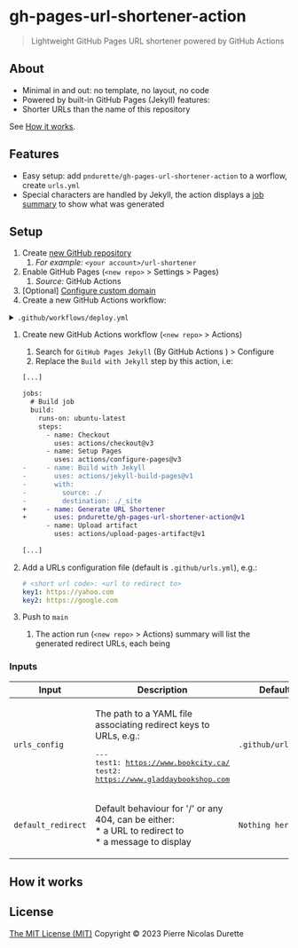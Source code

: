 # gh-pages-url-shortener-action
> Lightweight GitHub Pages URL shortener powered by GitHub Actions

## About

* Minimal in and out: no template, no layout, no code
* Powered by built-in GitHub Pages (Jekyll) features:
* Shorter URLs than the name of this repository

See [How it works](#how-it-works).

## Features

* Easy setup: add  `pndurette/gh-pages-url-shortener-action` to a worflow, create `urls.yml`
* Special characters are handled by Jekyll, the action displays a [job summary](https://github.blog/2022-05-09-supercharging-github-actions-with-job-summaries/) to show what was generated 

## Setup

1. Create [new GitHub repository](https://github.com/new)
   1. *For example:* `<your account>/url-shortener`
2. Enable GitHub Pages (`<new repo>` > Settings > Pages)
   1. *Source:* GitHub Actions
3. [Optional] [Configure custom domain](https://docs.github.com/en/pages/configuring-a-custom-domain-for-your-github-pages-site/managing-a-custom-domain-for-your-github-pages-site)
4. Create a new GitHub Actions workflow:

<details><summary><code>.github/workflows/deploy.yml</code></summary>
<p>

(This is GitHub's own ["GitHub Pages Jekyll"](https://github.com/actions/starter-workflows/blob/da484b4eb58a75ee389d1483a295b33c9774ea0f/pages/jekyll-gh-pages.yml) starter workflow with `actions/jekyll-build-page` swapped for this action)

```yaml
name: Deploy URL Shortener

on:
  # Runs on pushes targeting the default branch
  push:
    branches: [main]

  # Allows you to run this workflow manually from the Actions tab
  workflow_dispatch:

# Sets permissions of the GITHUB_TOKEN to allow deployment to GitHub Pages
permissions:
  contents: read
  pages: write
  id-token: write

# Allow one concurrent deployment
concurrency:
  group: "pages"
  cancel-in-progress: true

jobs:
  # Build job
  build:
    runs-on: ubuntu-latest
    steps:
      - name: Checkout
        uses: actions/checkout@v3
      - name: Setup Pages
        uses: actions/configure-pages@v3
      - name: Generate URL Shortener
        uses: pndurette/gh-pages-url-shortener-action@v1
      - name: Upload artifact
        uses: actions/upload-pages-artifact@v1

  # Deployment job
  deploy:
    environment:
      name: github-pages
      url: ${{ steps.deployment.outputs.page_url }}
    runs-on: ubuntu-latest
    needs: build
    steps:
      - name: Deploy to GitHub Pages
        id: deployment
        uses: actions/deploy-pages@v1
```

</p>
</details>









1. Create new GitHub Actions workflow (`<new repo>` > Actions)

   1. Search for `GitHub Pages Jekyll` (By GitHub Actions ) > Configure
   2. Replace the `Build with Jekyll` step by this action, i.e:

   ```diff
   [...]
   
   jobs:
     # Build job
     build:
       runs-on: ubuntu-latest
       steps:
         - name: Checkout
           uses: actions/checkout@v3
         - name: Setup Pages
           uses: actions/configure-pages@v3
   -     - name: Build with Jekyll
   -       uses: actions/jekyll-build-pages@v1
   -       with:
   -         source: ./
   -         destination: ./_site
   +     - name: Generate URL Shortener
   +       uses: pndurette/gh-pages-url-shortener-action@v1
         - name: Upload artifact
           uses: actions/upload-pages-artifact@v1
           
   [...]
   ```

2. Add a URLs configuration file (default is `.github/urls.yml`), e.g.:

   ```yaml
   # <short url code>: <url to redirect to>
   key1: https://yahoo.com
   key2: https://google.com
   ```

3. Push to `main` 

   1. The action run  (`<new repo>` > Actions) summary will list the generated redirect URLs, each being 

<!--doc_begin-->
### Inputs
|Input|Description|Default|Required|
|-----|-----------|-------|:------:|
|`urls_config`|<p>The path to a YAML file associating redirect keys to URLs, e.g.:</p><pre>---<br />test1: https://www.bookcity.ca/<br />test2: https://www.gladdaybookshop.com<br /></pre>|`.github/urls.yml`|no|
|`default_redirect`|<p>Default behaviour for '/' or any 404, can be either:<br />* a URL to redirect to<br />* a message to display</p>|`Nothing here!`|no|

<!--doc_end-->



## How it works



## License

[The MIT License (MIT)](LICENSE) Copyright © 2023 Pierre Nicolas Durette